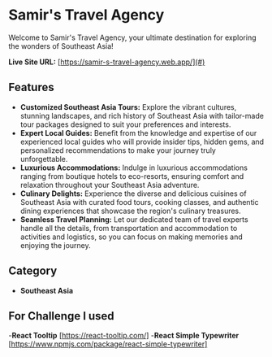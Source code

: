# Samir's Travel Agency

Welcome to Samir's Travel Agency, your ultimate destination for exploring the wonders of Southeast Asia!

**Live Site URL:** [https://samir-s-travel-agency.web.app/](#)

## Features

- **Customized Southeast Asia Tours:** Explore the vibrant cultures, stunning landscapes, and rich history of Southeast Asia with tailor-made tour packages designed to suit your preferences and interests.
- **Expert Local Guides:** Benefit from the knowledge and expertise of our experienced local guides who will provide insider tips, hidden gems, and personalized recommendations to make your journey truly unforgettable.
- **Luxurious Accommodations:** Indulge in luxurious accommodations ranging from boutique hotels to eco-resorts, ensuring comfort and relaxation throughout your Southeast Asia adventure.
- **Culinary Delights:** Experience the diverse and delicious cuisines of Southeast Asia with curated food tours, cooking classes, and authentic dining experiences that showcase the region's culinary treasures.
- **Seamless Travel Planning:** Let our dedicated team of travel experts handle all the details, from transportation and accommodation to activities and logistics, so you can focus on making memories and enjoying the journey.

## Category

- **Southeast Asia**

## For Challenge I used

-**React Tooltip** [https://react-tooltip.com/] -**React Simple Typewriter** [https://www.npmjs.com/package/react-simple-typewriter]
